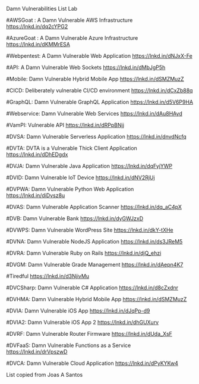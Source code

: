 Damn Vulnerabilities List Lab

#AWSGoat : A Damn Vulnerable AWS Infrastructure
 https://lnkd.in/dq2cYPG2

#AzureGoat : A Damn Vulnerable Azure Infrastructure
 https://lnkd.in/dKMMrESA

#Webpentest: A Damn Vulnerable Web Application
https://lnkd.in/dNJxX-Fe

#API: A Damn Vulnerable Web Sockets
https://lnkd.in/dMbJgP5h

#Mobile: Damn Vulnerable Hybrid Mobile App
https://lnkd.in/dSMZMuzZ

#CICD: Deliberately vulnerable CI/CD environment
https://lnkd.in/dCxZb88q

#GraphQL: Damn Vulnerable GraphQL Application
https://lnkd.in/d5V6P9HA

#Webservice: Damn Vulnerable Web Services
https://lnkd.in/dAu8HAyd

#VamPI: Vulnerable API
https://lnkd.in/dRPpBNjj

#DVSA: Damn Vulnerable Serverless Application
https://lnkd.in/dnvdNcfq

#DVTA: DVTA is a Vulnerable Thick Client Application 
https://lnkd.in/dDhEDgdx

#DVJA: Damn Vulnerable Java Application
https://lnkd.in/dqFyjYWP

#DVID: Damn Vulnerable IoT Device
https://lnkd.in/dNV2RjUj

#DVPWA: Damn Vulnerable Python Web Application
https://lnkd.in/diDvsz8u

#DVAS: Damn Vulnerable Application Scanner
https://lnkd.in/dq_aC4pX

#DVB: Damn Vulnerable Bank
https://lnkd.in/dyGWJzxD

#DVWPS: Damn Vulnerable WordPress Site
https://lnkd.in/dkY-tXHe

#DVNA: Damn Vulnerable NodeJS Application
https://lnkd.in/ds3JReM5

#DVRA: Damn Vulnerable Ruby on Rails
https://lnkd.in/djQ_ehzi

#DVGM: Damn Vulnerable Grade Management
https://lnkd.in/dAepn4K7

#Tiredful
https://lnkd.in/d3NjivMu

#DVCSharp: Damn Vulnerable C# Application
https://lnkd.in/d8cZxdnr

#DVHMA: Damn Vulnerable Hybrid Mobile App
https://lnkd.in/dSMZMuzZ

#DVIA: Damn Vulnerable iOS App
https://lnkd.in/dJqPp-d9

#DVIA2: Damn Vulnerable iOS App 2
https://lnkd.in/dhGUXurv

#DVRF: Damn Vulnerable Router Firmware
https://lnkd.in/dUda_XsF

#DVFaaS: Damn Vulnerable Functions as a Service
https://lnkd.in/drVpszwD

#DVCA: Damn Vulnerable Cloud Application
https://lnkd.in/dPyKYKw4

List copied from Joas A Santos
